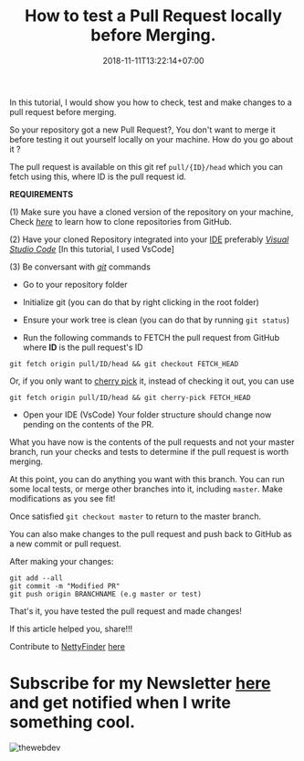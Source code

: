 ﻿---
title: "How to test a Pull Request locally before Merging."
date: 2018-11-11T13:22:14+07:00
draft: false
type: "post"
tags: ["git", "GitHub", "version  control"]
---

In this tutorial, I would show you how to check, test and make changes to a pull request before merging.

So your repository got a new Pull Request?, You don't want to merge it before
testing it out yourself locally on your machine. How do you go about it ?

The pull request is available on this git ref ``pull/{ID}/head`` which you can
fetch using this, where ID is the pull request id.

**REQUIREMENTS**

(1) Make sure you have a cloned version of the repository on your machine,
Check *[here](https://help.github.com/articles/cloning-a-repository/)* to learn
how to clone repositories from GitHub.

(2) Have your cloned Repository integrated into your
[IDE](https://en.wikipedia.org/wiki/Integrated_development_environment)
preferably *[Visual Studio Code](https://code.visualstudio.com/)* [In this
tutorial, I used VsCode]

(3) Be conversant with *[git](https://git-scm.com/)* commands

- Go to your repository folder

- Initialize git (you can do that by right clicking in the root folder)

- Ensure your work tree is clean (you can do that by running `git status`)

- Run the following commands to FETCH the pull request from GitHub where **ID**
is the pull request's ID

```
git fetch origin pull/ID/head && git checkout FETCH_HEAD
```

Or, if you only want to [cherry pick](https://git-scm.com/docs/git-cherry-pick)
it, instead of checking it out, you can use

```
git fetch origin pull/ID/head && git cherry-pick FETCH_HEAD
```

- Open your IDE (VsCode) Your folder structure should change now pending on the
contents of the PR.

What you have now is the contents of the pull requests and not your master
branch, run your checks and tests to determine if the pull request is worth
merging.

At this point, you can do anything you want with this branch. You can run some
local tests, or merge other branches into it, including `master`. Make
modifications as you see fit!

Once satisfied `git checkout master` to return to the master branch.

You can also make changes to the pull request and push back to GitHub as a new
commit or pull request.

After making your changes:

```
git add --all
git commit -m "Modified PR"
git push origin BRANCHNAME (e.g master or test)
```

That's it, you have tested the pull request and made changes!

If this article helped you, share!!!

Contribute to [NettyFinder](https://netty-finder.herokuapp.com/)
[here](https://github.com/BolajiAyodeji/netty-finder)


# Subscribe for my Newsletter [here](https://eepurl.com/geCCfL) and get notified when I write something cool.

![thewebdev](https://res.cloudinary.com/iambeejayayo/image/upload/c_scale,w_100/v1547954566/fav-500.png)